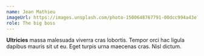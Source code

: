```yaml
---
name: Jean Mathieu
imageUrl: https://images.unsplash.com/photo-1500648767791-00dcc994a43e?ixlib=rb-=eyJhcHBfaWQiOjEyMDd9&auto=format&fit=facearea&facepad=8&w=1024&h=1024&q=80
role: The big boss
---
```

**Ultricies** massa malesuada viverra cras lobortis. Tempor orci hac ligula dapibus mauris sit ut eu. Eget turpis urna maecenas cras. Nisl dictum.